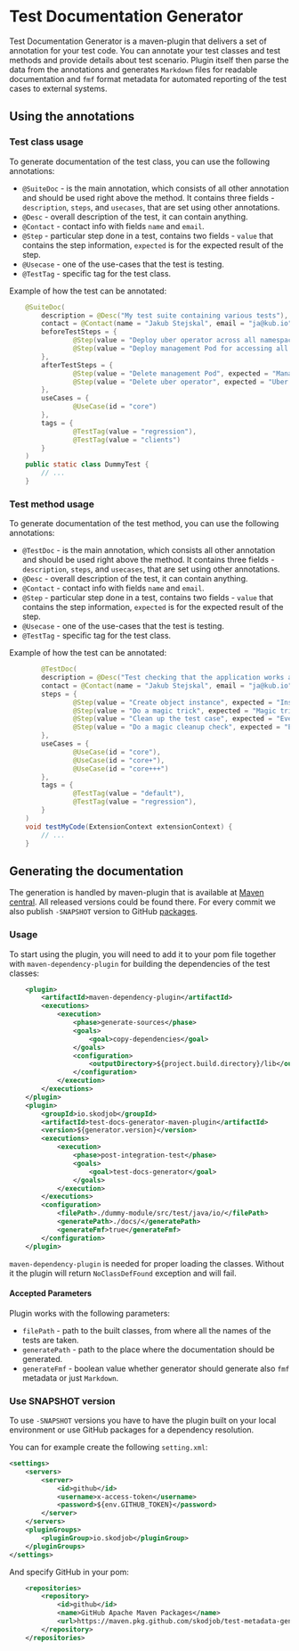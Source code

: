 # Test Documentation Generator

Test Documentation Generator is a maven-plugin that delivers a set of annotation for your test code. 
You can annotate your test classes and test methods and provide details about test scenario.
Plugin itself then parse the data from the annotations and generates `Markdown` files for readable documentation and `fmf` format metadata for automated reporting of the test cases to external systems.

## Using the annotations

### Test class usage

To generate documentation of the test class, you can use the following annotations:

* `@SuiteDoc` - is the main annotation, which consists of all other annotation and should be used right above the method.
  It contains three fields - `description`, `steps`, and `usecases`, that are set using other annotations.
* `@Desc` - overall description of the test, it can contain anything.
* `@Contact` - contact info with fields `name` and `email`.
* `@Step` - particular step done in a test, contains two fields - `value` that contains the step information, `expected`
  is for the expected result of the step.
* `@Usecase` - one of the use-cases that the test is testing.
* `@TestTag` - specific tag for the test class.

Example of how the test can be annotated:
```java
    @SuiteDoc(
        description = @Desc("My test suite containing various tests"),
        contact = @Contact(name = "Jakub Stejskal", email = "ja@kub.io"),
        beforeTestSteps = {
                @Step(value = "Deploy uber operator across all namespaces, with custom configuration", expected = "Uber operator is deployed"),
                @Step(value = "Deploy management Pod for accessing all other Pods", expected = "Management Pod is deployed")
        },
        afterTestSteps = {
                @Step(value = "Delete management Pod", expected = "Management Pod is deleted"),
                @Step(value = "Delete uber operator", expected = "Uber operator is deleted")
        },
        useCases = {
                @UseCase(id = "core")
        },
        tags = {
                @TestTag(value = "regression"),
                @TestTag(value = "clients")
        }
    )
    public static class DummyTest {
        // ...
    }
```

### Test method usage

To generate documentation of the test method, you can use the following annotations:

* `@TestDoc` - is the main annotation, which consists all other annotation and should be used right above the method.
  It contains three fields - `description`, `steps`, and `usecases`, that are set using other annotations.
* `@Desc` - overall description of the test, it can contain anything.
* `@Contact` - contact info with fields `name` and `email`.
* `@Step` - particular step done in a test, contains two fields - `value` that contains the step information, `expected`
  is for the expected result of the step.
* `@Usecase` - one of the use-cases that the test is testing.
* `@TestTag` - specific tag for the test class.

Example of how the test can be annotated:
```java
        @TestDoc(
        description = @Desc("Test checking that the application works as expected."),
        contact = @Contact(name = "Jakub Stejskal", email = "ja@kub.io"),
        steps = {
                @Step(value = "Create object instance", expected = "Instance of an object is created"),
                @Step(value = "Do a magic trick", expected = "Magic trick is done with success"),
                @Step(value = "Clean up the test case", expected = "Everything is cleared"),
                @Step(value = "Do a magic cleanup check", expected = "Everything magically work")
        },
        useCases = {
                @UseCase(id = "core"),
                @UseCase(id = "core+"),
                @UseCase(id = "core+++")
        },
        tags = {
                @TestTag(value = "default"),
                @TestTag(value = "regression"),
        }
    )
    void testMyCode(ExtensionContext extensionContext) {
        // ...
    }
```

## Generating the documentation

The generation is handled by maven-plugin that is available at [Maven central](https://central.sonatype.com/artifact/io.skodjob/test-docs-generator-maven-plugin/overview).
All released versions could be found there. 
For every commit we also publish `-SNAPSHOT` version to GitHub [packages](https://github.com/skodjob/test-metadata-generator/packages/2061096).

### Usage

To start using the plugin, you will need to add it to your pom file together with `maven-dependency-plugin` for building the dependencies of the test classes:

```xml
    <plugin>
        <artifactId>maven-dependency-plugin</artifactId>
        <executions>
            <execution>
                <phase>generate-sources</phase>
                <goals>
                    <goal>copy-dependencies</goal>
                </goals>
                <configuration>
                    <outputDirectory>${project.build.directory}/lib</outputDirectory>
                </configuration>
            </execution>
        </executions>
    </plugin>
    <plugin>
        <groupId>io.skodjob</groupId>
        <artifactId>test-docs-generator-maven-plugin</artifactId>
        <version>${generator.version}</version>
        <executions>
            <execution>
                <phase>post-integration-test</phase>
                <goals>
                    <goal>test-docs-generator</goal>
                </goals>
            </execution>
        </executions>
        <configuration>
            <filePath>./dummy-module/src/test/java/io/</filePath>
            <generatePath>./docs/</generatePath>
            <generateFmf>true</generateFmf>
        </configuration>
    </plugin>
```

`maven-dependency-plugin` is needed for proper loading the classes. 
Without it the plugin will return `NoClassDefFound` exception and will fail.

#### Accepted Parameters

Plugin works with the following parameters:
* `filePath` - path to the built classes, from where all the names of the tests are taken.
* `generatePath` - path to the place where the documentation should be generated.
* `generateFmf` - boolean value whether generator should generate also `fmf` metadata or just `Markdown`.


### Use SNAPSHOT version

To use `-SNAPSHOT` versions you have to have the plugin built on your local environment or use GitHub packages for a dependency resolution.

You can for example create the following `setting.xml`:
```xml
<settings>
    <servers>
        <server>
            <id>github</id>
            <username>x-access-token</username>
            <password>${env.GITHUB_TOKEN}</password>
        </server>
    </servers>
    <pluginGroups>
        <pluginGroup>io.skodjob</pluginGroup>
    </pluginGroups>
</settings>
```

And specify GitHub in your pom:
```xml
    <repositories>
        <repository>
            <id>github</id>
            <name>GitHub Apache Maven Packages</name>
            <url>https://maven.pkg.github.com/skodjob/test-metadata-generator</url>
        </repository>
    </repositories>
```
